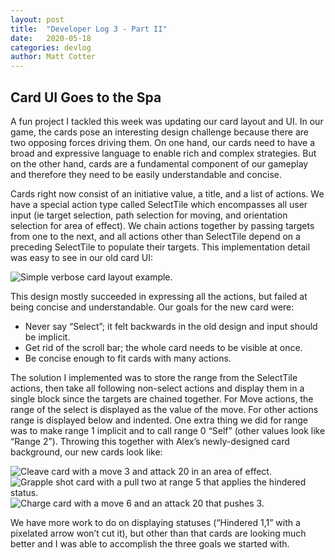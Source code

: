 ```yaml
---
layout: post
title:  "Developer Log 3 - Part II"
date:   2020-05-18
categories: devlog
author: Matt Cotter
---
```


## Card UI Goes to the Spa

A fun project I tackled this week was updating our card layout and UI.
In our game, the cards pose an interesting design challenge
because there are two opposing forces driving them.
On one hand, our cards need to have a broad
and expressive language to enable rich and complex strategies.
But on the other hand, cards are a fundamental component of our gameplay
and therefore they need to be easily understandable and concise.

Cards right now consist of an initiative value, a title, and a list of actions.
We have a special action type called SelectTile
which encompasses all user input
(ie target selection,
path selection for moving,
and orientation selection for area of effect).
We chain actions together by passing targets<!--end_excerpt--> from one to the next,
and all actions other than SelectTile depend on a preceding SelectTile
to populate their targets.
This implementation detail was easy to see in our old card UI:

![Simple verbose card layout example.]({{site.baseurl}}/assets/images/2020-05-18-developer-log-3/old_card.png)

This design mostly succeeded in expressing all the actions, but failed at being concise and understandable. Our goals for the new card were:

* Never say “Select”; it felt backwards in the old design and input should be implicit.
* Get rid of the scroll bar; the whole card needs to be visible at once.
* Be concise enough to fit cards with many actions.

The solution I implemented was to store the range from the SelectTile actions, then take all following non-select actions and display them in a single block since the targets are chained together. For Move actions, the range of the select is displayed as the value of the move. For other actions range is displayed below and indented. One extra thing we did for range was to make range 1 implicit and to call range 0 “Self” (other values look like “Range 2”). Throwing this together with Alex’s newly-designed card background, our new cards look like:

![Cleave card with a move 3 and attack 20 in an area of effect.]({{site.baseurl}}/assets/images/2020-05-18-developer-log-3/new_card_3.png)![Grapple shot card with a pull two at range 5 that applies the hindered status.]({{site.baseurl}}/assets/images/2020-05-18-developer-log-3/new_card_2.png)![Charge card with a move 6 and an attack 20 that pushes 3.]({{site.baseurl}}/assets/images/2020-05-18-developer-log-3/new_card.png)

We have more work to do on displaying statuses (“Hindered 1,1” with a pixelated arrow won’t cut it), but other than that cards are looking much better and I was able to accomplish the three goals we started with.
